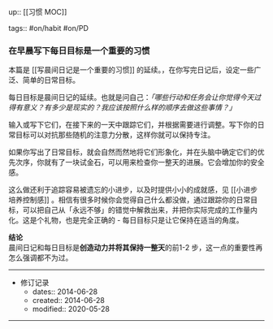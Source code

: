 up:: [[习惯 MOC]]

tags:: #on/habit #on/PD 

### 在早晨写下每日目标是一个重要的习惯

本篇是 [[写晨间日记是一个重要的习惯]] 的延续。，在你写完日记后，设定一些广泛、简单的日常目标。  

每日目标是晨间日记的延续。也就是问自己：*「哪些行动和任务会让你觉得今天过得有意义？有多少是现实的？我应该按照什么样的顺序去做这些事情？」*  

输入或写下它们，在接下来的一天中跟踪它们，并根据需要进行调整。写下你的日常目标可以对抗那些随机的注意力分散，这样你就可以保持专注。  

如果你写出了日常目标，就会自然而然地将它们形象化，并在头脑中确定它们的优先次序，你就有了一块试金石，可以用来检查你一整天的进展。它会增加你的安全感。  

这么做还利于追踪容易被遗忘的小进步，以及时提供小小的成就感，见 [[小进步培养控制感]] 。相信有很多时候你会觉得自己什么都没做，通过跟踪你的日常目标，可以把自己从「永远不够」的错觉中解救出来，并把你实际完成的工作量内化。这是个礼物，也是完全正确的 - 每日目标只是让它保持在适当的角度。  

**结论**  
晨间日记和每日目标是**创造动力并将其保持一整天**的前1-2 步，这一点的重要性再怎么强调都不为过。

---

- 修订记录
	- dates:: 2014-06-28
	- created:: 2014-06-28
	- modified:: 2020-05-28

---
